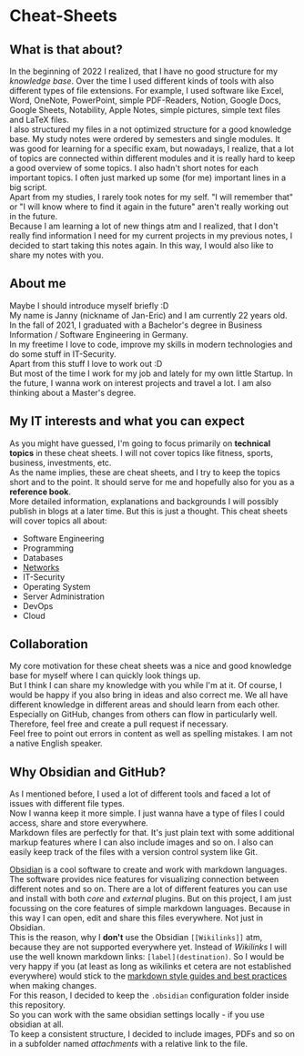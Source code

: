 # Cheat-Sheets
## What is that about?
In the beginning of 2022 I realized, that I have no good structure for my *knowledge base*. Over the time I used different kinds of tools with also different types of file extensions. For example, I used software like Excel, Word, OneNote, PowerPoint, simple PDF-Readers, Notion, Google Docs, Google Sheets, Notability, Apple Notes, simple pictures, simple text files and LaTeX files.  
I also structured my files in a not optimized structure for a good knowledge base. My study notes were ordered by semesters and single modules. It was good for learning for a specific exam, but nowadays, I realize, that a lot of topics are connected within different modules and it is really hard to keep a good overview of some topics. I also hadn't short notes for each important topics. I often just marked up some (for me) important lines in a big script.  
Apart from my studies, I rarely took notes for my self. "I will remember that" or "I will know where to find it again in the future" aren't really working out in the future.  
Because I am learning a lot of new things atm and I realized, that I don't really find information I need for my current projects in my previous notes, I decided to start taking this notes again. In this way, I would also like to share my notes with you.

## About me
Maybe I should introduce myself briefly :D  
My name is Janny (nickname of Jan-Eric) and I am currently 22 years old.
In the fall of 2021, I graduated with a Bachelor's degree in Business Information / Software Engineering in Germany.  
In my freetime I love to code, improve my skills in modern technologies and do some stuff in IT-Security.  
Apart from this stuff I love to work out :D  
But most of the time I work for my job and lately for my own little Startup.
In the future, I wanna work on interest projects and travel a lot. I am also thinking about a Master's degree.

## My IT interests and what you can expect
As you might have guessed, I'm going to focus primarily on **technical topics** in these cheat sheets. I will not cover topics like fitness, sports, business, investments, etc.  
As the name implies, these are cheat sheets, and I try to keep the topics short and to the point. It should serve for me and hopefully also for you as a **reference book**.  
More detailed information, explanations and backgrounds I will possibly publish in blogs at a later time. But this is just a thought.
This cheat sheets will cover topics all about:
- Software Engineering
- Programming
- Databases
- [Networks](Networks/Networks.md)
- IT-Security
- Operating System
- Server Administration
- DevOps
- Cloud

## Collaboration
My core motivation for these cheat sheets was a nice and good knowledge base for myself where I can quickly look things up.  
But I think I can share my knowledge with you while I'm at it. Of course, I would be happy if you also bring in ideas and also correct me. We all have different knowledge in different areas and should learn from each other. 
Especially on GitHub, changes from others can flow in particularly well. Therefore, feel free and create a pull request if necessary.  
Feel free to point out errors in content as well as spelling mistakes. I am not a native English speaker.

## Why Obsidian and GitHub?
As I mentioned before, I used a lot of different tools and faced a lot of issues with different file types.  
Now I wanna keep it more simple. I just wanna have a type of files I could access, share and store everywhere.  
Markdown files are perfectly for that. It's just plain text with some additional markup features where I can also include images and so on.
I also can easily keep track of the files with a version control system like Git.

[Obsidian](https://obsidian.md/) is a cool software to create and work with markdown languages. The software provides nice features for visualizing connection between different notes and so on. There are a lot of different features you can use and install with both *core* and *external* plugins. 
But on this project, I am just focussing on the core features of simple markdown languages. Because in this way I can open, edit and share this files everywhere. Not just in Obsidian.  
This is the reason, why I **don't** use the Obsidian `[[Wikilinks]]` atm, because they are not supported everywhere yet. Instead of *Wikilinks* I will use the well known markdown links: `[label](destination)`. 
So I would be very happy if you (at least as long as wikilinks et cetera are not established everywhere) would stick to the [markdown style guides and best practices](https://www.markdownguide.org/basic-syntax/) when making changes.  
For this reason, I decided to keep the `.obsidian` configuration folder inside this repository.  
So you can work with the same obsidian settings locally - if you use obsidian at all.  
To keep a consistent structure, I decided to include images, PDFs and so on in a subfolder named *attachments* with a relative link to the file.
